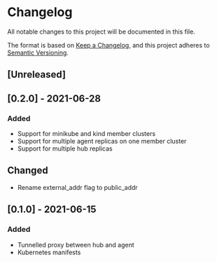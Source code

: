 # Changelog

All notable changes to this project will be documented in this file.

The format is based on [Keep a Changelog](https://keepachangelog.com/en/1.0.0/),
and this project adheres to [Semantic Versioning](https://semver.org/spec/v2.0.0.html).

## [Unreleased]

## [0.2.0] - 2021-06-28

### Added

- Support for minikube and kind member clusters
- Support for multiple agent replicas on one member cluster
- Support for multiple hub replicas

## Changed

- Rename external_addr flag to public_addr

## [0.1.0] - 2021-06-15

### Added

- Tunnelled proxy between hub and agent
- Kubernetes manifests
